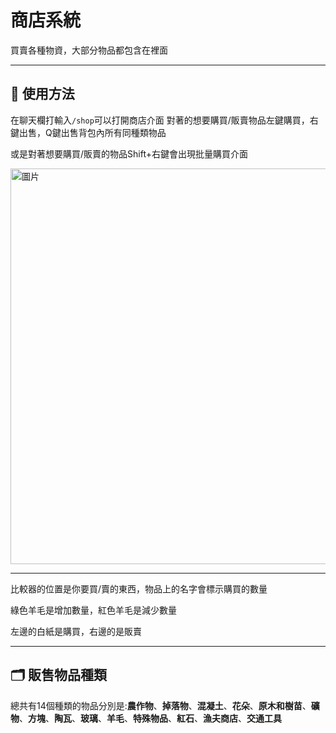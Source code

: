 # 商店系統
買賣各種物資，大部分物品都包含在裡面

---

## 📃 使用方法
在聊天欄打輸入`/shop`可以打開商店介面
對著的想要購買/販賣物品左鍵購買，右鍵出售，Q鍵出售背包內所有同種類物品 

或是對著想要購買/販賣的物品Shift+右鍵會出現批量購買介面

<img width="862" height="633" alt="圖片" src="https://github.com/user-attachments/assets/662a748f-cd78-466b-bce0-104576b370af" />

___

比較器的位置是你要買/賣的東西，物品上的名字會標示購買的數量

綠色羊毛是增加數量，紅色羊毛是減少數量

左邊的白紙是購買，右邊的是販賣

---

## 🗂 販售物品種類
 總共有14個種類的物品分別是:**農作物**、**掉落物**、**混凝土**、**花朵**、**原木和樹苗**、**礦物**、**方塊**、**陶瓦**、**玻璃**、**羊毛**、**特殊物品**、**紅石**、**漁夫商店**、**交通工具**

